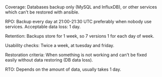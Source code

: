 Coverage:
Databases backup only (MySQL and InfluxDB), or other services which can't be restored with ansible.

RPO:
Backup every day at 21:00-21:30 UTC preferably when nobody use services. Acceptable data loss: 1 day.

Retention:
Backups store for 1 week, so 7 versions 1 for each day of week.

Usability checks:
Twice a week, at tuesday and friday.

Restoration criteria:
When something is not working and can't be fixed easily without data restoring (DB data loss).

RTO:
Depends on the amount of data, usually takes 1 day.
